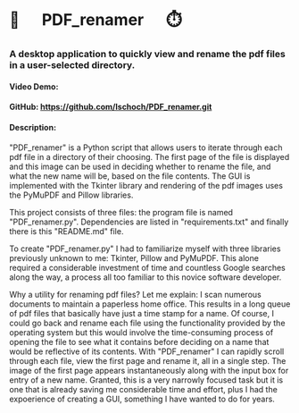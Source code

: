 # 📂      PDF_renamer      ⏱️
### A desktop application to quickly view and rename the pdf files in a user-selected directory.
#### Video Demo:
#### GitHub: https://github.com/lschoch/PDF_renamer.git
#### Description:

"PDF_renamer" is a Python script that allows users to iterate through each pdf file in a directory of their choosing. The first page of the file is displayed and this image can be used in deciding whether to rename the file, and what the new name will be, based on the file contents. The GUI is implemented with the Tkinter library and rendering of the pdf images uses the PyMuPDF and Pillow libraries. 

This project consists of three files: the program file is named "PDF_renamer.py". Dependencies are listed in "requirements.txt" and finally there is this "README.md" file.



To create "PDF_renamer.py" I had to familiarize myself with three libraries previously unknown to me: Tkinter, Pillow and PyMuPDF. This alone required a considerable investment of time and countless Google searches along the way, a process all too familiar to this novice software developer.

Why a utility for renaming pdf files? Let me explain: I scan numerous documents to maintain a paperless home office. This results in a long queue of pdf files that basically have just a time stamp for a name. Of course, I could go back and rename each file using the functionality provided by the operating system but this would involve the time-consuming process of opening the file to see what it contains before deciding on a name that would be reflective of its contents. With "PDF_renamer" I can rapidly scroll through each file, view the first page and rename it, all in a single step. The image of the first page appears instantaneously along with the input box for entry of a new name. Granted, this is a very narrowly focused task but it is one that is already saving me considerable time and effort, plus I had the expoerience of creating a GUI, something I have wanted to do for years.
